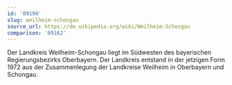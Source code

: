 ```yaml
---
id: '09190'
slug: weilheim-schongau
source_url: https://de.wikipedia.org/wiki/Weilheim-Schongau
comparison: '09162'
---
```


Der Landkreis Weilheim-Schongau liegt im Südwesten des bayerischen Regierungsbezirks Oberbayern. Der Landkreis entstand in der jetzigen Form 1972 aus der Zusammenlegung der Landkreise Weilheim in Oberbayern und Schongau.
